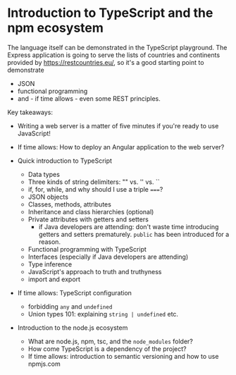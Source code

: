 # Introduction to TypeScript and the npm ecosystem

The language itself can be demonstrated in the TypeScript playground. The Express application is going to serve the lists of countries and continents provided by https://restcountries.eu/, so it's a good starting point to demonstrate
- JSON
- functional programming
- and - if time allows - even some REST principles.

Key takeaways:
- Writing a web server is a matter of five minutes if you're ready to use JavaScript!

- If time allows: How to deploy an Angular application to the web server?
  
- Quick introduction to TypeScript
  - Data types
  - Three kinds of string delimiters: "" vs. '' vs. ``
  - if, for, while, and why should I use a triple `===`?
  - JSON objects
  - Classes, methods, attributes
  - Inheritance and class hierarchies (optional)
  - Private attributes with getters and setters
    - if Java developers are attending: don't waste time introducing getters and setters prematurely. `public` has been introduced for a reason.
  - Functional programming with TypeScript
  - Interfaces (especially if Java developers are attending)
  - Type inference
  - JavaScript's approach to truth and truthyness
  - import and export

- If time allows: TypeScript configuration
  - forbidding `any` and `undefined`
  - Union types 101: explaining `string | undefined` etc.

- Introduction to the node.js ecosystem
  - What are node.js, npm, tsc, and the `node_modules` folder?
  - How come TypeScript is a dependency of the project?
  - If time allows: introduction to semantic versioning and how to use npmjs.com
